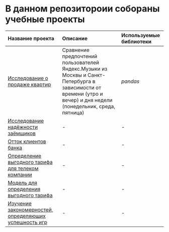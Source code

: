 # В данном репозитороии собораны учебные проекты

| Название проекта | Описание | Используемые библиотеки | 
| :---------------------- | :---------------------- | :---------------------- |
| [Исследование о продаже квартир](https://github.com/VlaTz/My_study_projects/tree/main/apartments_for_sale) | Сравнение предпочтений пользователей Яндекс.Музыки из Москвы и Санкт-Петербурга в зависимости от времени (утро и вечер) и дня недели (понедельник, среда, пятница)| *pandas* |
|[Исследование надёжности заёмщиков](https://github.com/VlaTz/My_study_projects/tree/main/borrower_research)|-|-|
|[Отток клиентов банка](https://github.com/VlaTz/My_study_projects/tree/main/customer_outflow)|-|-|
|[Определение выгодного тарифа для телеком компании](https://github.com/VlaTz/My_study_projects/tree/main/tariff_definition)|-|-|
|[Модель для определения выгодного тарифа](https://github.com/VlaTz/My_study_projects/tree/main/recommendation_of_tariffs)|-|-|
|[Изучение закономерностей, определяющих успешность игр](https://github.com/VlaTz/My_study_projects/tree/main/the_success_of_the_game)|-|-|


